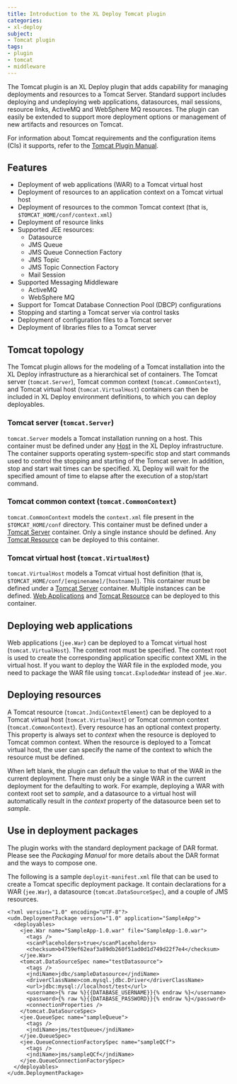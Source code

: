 ```yaml
---
title: Introduction to the XL Deploy Tomcat plugin
categories: 
- xl-deploy
subject:
- Tomcat plugin
tags:
- plugin
- tomcat
- middleware
---
```


The Tomcat plugin is an XL Deploy plugin that adds capability for managing deployments and resources to a Tomcat Server. Standard support includes deploying and undeploying web applications, datasources, mail sessions, resource links, ActiveMQ and WebSphere MQ resources. The plugin can easily be extended to support more deployment options or management of new artifacts and resources on Tomcat.

For information about Tomcat requirements and the configuration items (CIs) it supports, refer to the [Tomcat Plugin Manual](/xl-deploy/latest/tomcatPluginManual.html).

## Features

* Deployment of web applications (WAR) to a Tomcat virtual host
* Deployment of resources to an application context on a Tomcat virtual host
* Deployment of resources to the common Tomcat context (that is, `$TOMCAT_HOME/conf/context.xml`)
* Deployment of resource links
* Supported JEE resources:
	* Datasource
	* JMS Queue
	* JMS Queue Connection Factory
	* JMS Topic
	* JMS Topic Connection Factory
	* Mail Session
* Supported Messaging Middleware
    * ActiveMQ
    * WebSphere MQ
* Support for Tomcat Database Connection Pool (DBCP) configurations
* Stopping and starting a Tomcat server via control tasks
* Deployment of configuration files to a Tomcat server
* Deployment of libraries files to a Tomcat server

## Tomcat topology

The Tomcat plugin allows for the modeling of a Tomcat installation into the XL Deploy infrastructure as a hierarchical set of containers. The Tomcat server (`tomcat.Server`), Tomcat common context (`tomcat.CommonContext`), and Tomcat virtual host (`tomcat.VirtualHost`) containers can then be included in XL Deploy environment definitions, to which you can deploy deployables.

### Tomcat server (`tomcat.Server`)

`tomcat.Server` models a Tomcat installation running on a host. This container must be defined under any [Host](#overthere.Host) in the XL Deploy infrastructure. The container supports operating system-specific stop and start commands used to control the stopping and starting of the Tomcat server. In addition, stop and start wait times can be specified. XL Deploy will wait for the specified amount of time to elapse after the execution of a stop/start command.

### Tomcat common context (`tomcat.CommonContext`)

`tomcat.CommonContext` models the `context.xml` file present in the `$TOMCAT_HOME/conf` directory. This container must be defined under a [Tomcat Server](#tomcat.Server) container. Only a single instance should be defined. Any [Tomcat Resource](#tomcat.JndiContextElement) can be deployed to this container.

### Tomcat virtual host (`tomcat.VirtualHost`)

`tomcat.VirtualHost` models a Tomcat virtual host definition (that is, `$TOMCAT_HOME/conf/[enginename]/[hostname]`). This container must be defined under a [Tomcat Server](#tomcat.Server) container. Multiple instances can be defined. [Web Applications](#jee.War) and [Tomcat Resource](#tomcat.JndiContextElement) can be deployed to this container.

## Deploying web applications

Web applications (`jee.War`) can be deployed to a Tomcat virtual host (`tomcat.VirtualHost`). The context root must be specified. The context root is used to create the corresponding application specific context XML in the virtual host. If you want to deploy the WAR file in the exploded mode, you need to package the WAR file using `tomcat.ExplodedWar` instead of `jee.War`.

## Deploying resources

A Tomcat resource (`tomcat.JndiContextElement`) can be deployed to a Tomcat virtual host (`tomcat.VirtualHost`) or Tomcat common context (`tomcat.CommonContext`). Every resource has an optional context property. This property is always set to _context_ when the resource is deployed to Tomcat common context. When the resource is deployed to a Tomcat virtual host, the user can specify the name of the context to which the resource must be defined.

When left blank, the plugin can default the value to that of the WAR in the current deployment. There must only be a single WAR in the current deployment for the defaulting to work. For example, deploying a WAR with context root set to _sample_, and a datasource to a virtual host will automatically result in the _context_ property of the datasource been set to _sample_.

## Use in deployment packages

The plugin works with the standard deployment package of DAR format. Please see the _Packaging Manual_ for more details about the DAR format and the ways to compose one.

The following is a sample `deployit-manifest.xml` file that can be used to create a Tomcat specific deployment package. It contain declarations for a WAR (`jee.War`), a datasource (`tomcat.DataSourceSpec`), and a couple of JMS resources.

	<?xml version="1.0" encoding="UTF-8"?>
	<udm.DeploymentPackage version="1.0" application="SampleApp">
	  <deployables>
	    <jee.War name="SampleApp-1.0.war" file="SampleApp-1.0.war">
	      <tags />
	      <scanPlaceholders>true</scanPlaceholders>
	      <checksum>b4759ef62eaf3a89db260f51ad0d1d749d22f7e4</checksum>
	    </jee.War>
	    <tomcat.DataSourceSpec name="testDatasource">
	      <tags />
	      <jndiName>jdbc/sampleDatasource</jndiName>
	      <driverClassName>com.mysql.jdbc.Driver</driverClassName>
	      <url>jdbc:mysql://localhost/test</url>
	      <username>{% raw %}{{DATABASE_USERNAME}}{% endraw %}</username>
	      <password>{% raw %}{{DATABASE_PASSWORD}}{% endraw %}</password>
	      <connectionProperties />
	    </tomcat.DataSourceSpec>
	    <jee.QueueSpec name="sampleQueue">
	      <tags />
	      <jndiName>jms/testQueue</jndiName>
	    </jee.QueueSpec>
	    <jee.QueueConnectionFactorySpec name="sampleQCf">
	      <tags />
	      <jndiName>jms/sampleQCf</jndiName>
	    </jee.QueueConnectionFactorySpec>
	  </deployables>
	</udm.DeploymentPackage>
